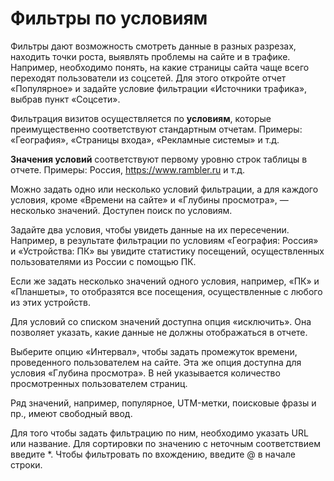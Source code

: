 # Фильтры по условиям

Фильтры дают возможность смотреть данные в разных разрезах, находить точки роста, выявлять проблемы на сайте и в трафике. Например, необходимо понять, на какие страницы сайта чаще всего переходят пользователи из соцсетей. Для этого откройте отчет «Популярное» и задайте условие фильтрации «Источники трафика», выбрав пункт «Соцсети».

Фильтрация визитов осуществляется по **условиям**, которые преимущественно соответствуют стандартным отчетам. Примеры: «География», «Страницы входа», «Рекламные системы» и т.д.

**Значения условий** соответствуют первому уровню строк таблицы в отчете. Примеры: Россия, https://www.rambler.ru и т.д.

Можно задать одно или несколько условий фильтрации, а для каждого условия, кроме «Времени на сайте» и «Глубины просмотра», — несколько значений. Доступен поиск по условиям.

Задайте два условия, чтобы увидеть данные на их пересечении. Например, в результате фильтрации по условиям «География: Россия» и «Устройства: ПК» вы увидите статистику посещений, осуществленных пользователями из России с помощью ПК.

Если же задать несколько значений одного условия, например, «ПК» и «Планшеты», то отобразятся все посещения, осуществленные с любого из этих устройств.

Для условий со списком значений доступна опция «исключить». Она позволяет указать, какие данные не должны отображаться в отчете.

Выберите опцию «Интервал», чтобы задать промежуток времени, проведенного пользователем на сайте. Эта же опция доступна для условия «Глубина просмотра». В ней указывается количество просмотренных пользователем страниц.

Ряд значений, например, популярное, UTM-метки, поисковые фразы и пр., имеют свободный ввод.

Для того чтобы задать фильтрацию по ним, необходимо указать URL или название. Для сортировки по значению с неточным соответствием введите \*. Чтобы фильтровать по вхождению, введите @ в начале строки.
